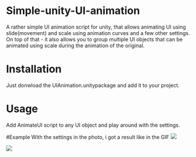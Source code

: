 # Simple-unity-UI-animation

A rather simple UI animation script for unity, that allows animating UI using slide(movement) and scale using animation curves and a few other settings. On top of that - it also allows you to group multiple UI objects that can be animated using scale during the animation of the original. 

# Installation
Just donwload the UIAnimation.unitypackage and add it to your project.

# Usage
Add AnimateUI script to any UI object and play around with the settings.

#Example
With the settings in the photo, i got a result like in the GIF
![](https://github.com/ScottasM/Simple-unity-UI-animation/assets/68515176/2f0c7452-ec2e-4243-aedb-9d0421da70fd)

![](https://github.com/ScottasM/Simple-unity-UI-animation/assets/68515176/a67de043-f056-4fba-85a8-b4c03472bbac)
